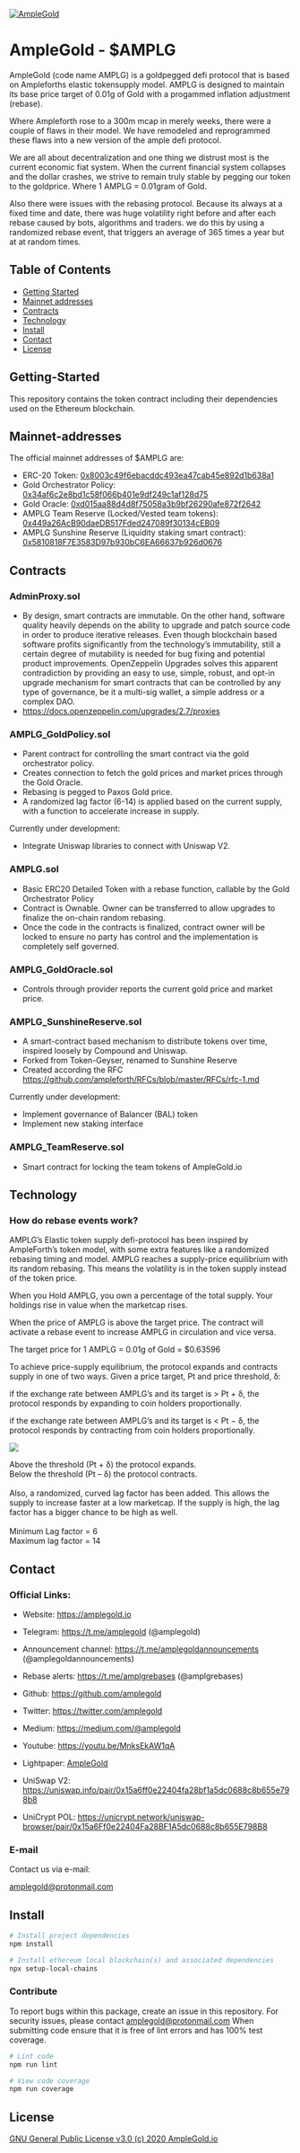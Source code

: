 <a href="http://www.amplegold.io/"><img src="https://avatars1.githubusercontent.com/u/69891050?s=460&u=e6aafe70ba1efe2ebdaf7e04e114615433f77d31&v=4" title="AmpleGold" alt="AmpleGold"></a>

# AmpleGold - $AMPLG

AmpleGold (code name AMPLG) is a goldpegged defi protocol that is based on Ampleforths elastic tokensupply model. AMPLG is designed to maintain its base price target of 0.01g of Gold with a progammed inflation adjustment (rebase).

Where Ampleforth rose to a 300m mcap in merely weeks, there were a couple of flaws in their model. We have remodeled and reprogrammed these flaws into a new version of the ample defi protocol.

We are all about decentralization and one thing we distrust most is the current economic fiat system. When the current financial system collapses and the dollar crashes, we strive to remain truly stable by pegging our token to the goldprice. Where 1 AMPLG = 0.01gram of Gold.

Also there were issues with the rebasing protocol. Because its always at a fixed time and date, there was huge volatility right before and after each rebase caused by bots, algorithms and traders. we do this by using a randomized rebase event, that triggers an average of 365 times a year but at at random times.

## Table of Contents

- [Getting Started](#Getting-Started)
- [Mainnet addresses](#Mainnet-addresses)
- [Contracts](#Contracts)
- [Technology](#Technology)
- [Install](#install)
- [Contact](#Contact)
- [License](#license)

## Getting-Started

This repository contains the token contract including their dependencies used on the Ethereum blockchain.

## Mainnet-addresses

The official mainnet addresses of $AMPLG are:

- ERC-20 Token: <a href="https://etherscan.io/token/0x8003c49f6ebacddc493ea47cab45e892d1b638a1">0x8003c49f6ebacddc493ea47cab45e892d1b638a1</a>
- Gold Orchestrator Policy: <a href="https://etherscan.io/address/0x34af6c2e8bd1c58f066b401e9df249c1af128d75">0x34af6c2e8bd1c58f066b401e9df249c1af128d75</a>
- Gold Oracle: <a href="https://etherscan.io/address/0xd015aa88d4d8f75058a3b9bf26290afe872f2642">0xd015aa88d4d8f75058a3b9bf26290afe872f2642</a>
- AMPLG Team Reserve (Locked/Vested team tokens): <a href="https://etherscan.io/address/0x449a26acb90daedb517fded247089f30134ceb09">0x449a26AcB90daeDB517Fded247089f30134cEB09</a>
- AMPLG Sunshine Reserve (Liquidity staking smart contract): 
<a href="https://etherscan.io/address/0x5810818F7E3583D97b930bC6EA66637b926d0676">0x5810818F7E3583D97b930bC6EA66637b926d0676</a>

## Contracts

### AdminProxy.sol

- By design, smart contracts are immutable. On the other hand, software quality heavily depends on the ability to upgrade and patch source code in order to produce iterative releases. Even though blockchain based software profits significantly from the technology’s immutability, still a certain degree of mutability is needed for bug fixing and potential product improvements. OpenZeppelin Upgrades solves this apparent contradiction by providing an easy to use, simple, robust, and opt-in upgrade mechanism for smart contracts that can be controlled by any type of governance, be it a multi-sig wallet, a simple address or a complex DAO.
- https://docs.openzeppelin.com/upgrades/2.7/proxies

### AMPLG_GoldPolicy.sol

-   Parent contract for controlling the smart contract via the gold orchestrator policy.
-   Creates connection to fetch the gold prices and market prices through the Gold Oracle. 
-   Rebasing is pegged to Paxos Gold price. 
-   A randomized lag factor (6-14) is applied based on the current supply, with a
    function to accelerate increase in supply.

Currently under development:

- Integrate Uniswap libraries to connect with Uniswap V2. 

### AMPLG.sol

-   Basic ERC20 Detailed Token with a rebase function, callable by the Gold Orchestrator Policy
-   Contract is Ownable. Owner can be transferred to allow upgrades to finalize the on-chain random rebasing. 
-   Once the code in the contracts is finalized, contract owner will be locked to ensure no party has control and the implementation is completely self governed.

### AMPLG_GoldOracle.sol

- Controls through provider reports the current gold price and market price. 


### AMPLG_SunshineReserve.sol

- A smart-contract based mechanism to distribute tokens over time, inspired loosely by Compound and Uniswap.
- Forked from Token-Geyser, renamed to Sunshine Reserve
- Created according the RFC https://github.com/ampleforth/RFCs/blob/master/RFCs/rfc-1.md

Currently under development:

- Implement governance of Balancer (BAL) token
- Implement new staking interface

### AMPLG_TeamReserve.sol

- Smart contract for locking the team tokens of AmpleGold.io

## Technology

### How do rebase events work?

AMPLG’s Elastic token supply defi-protocol has been inspired by AmpleForth’s token model, with some extra features like a randomized rebasing timing and model. AMPLG reaches a supply-price equilibrium with its random rebasing. This means the volatility is in the token supply instead of the token price.

When you Hold AMPLG, you own a percentage of the total supply. Your holdings rise in value when the marketcap rises.

When the price of AMPLG is above the target price. The contract will activate a rebase event to increase AMPLG in circulation and vice versa.

The target price for 1 AMPLG = 0.01g of Gold = $0.63596

To achieve price-supply equilibrium, the protocol expands and contracts supply in one of two ways. Given a price target, Pt and price threshold, δ:

if the exchange rate between AMPLG’s and its target is > Pt + δ, the protocol responds by expanding to coin holders proportionally.

if the exchange rate between AMPLG’s and its target is < Pt − δ, the protocol responds by contracting from coin holders proportionally.

<img src="https://uploads-ssl.webflow.com/5f54b7a65b8274717b693de2/5f58f5f179f4d34481a80e92_amplgprotocol-768x608.jpg">

Above the threshold (Pt + δ) the protocol expands.<br />
Below the threshold (Pt – δ) the protocol contracts.
<br /><br />
Also, a randomized, curved lag factor has been added. This allows the supply to increase faster at a low marketcap. If the supply is high, the lag factor has a bigger chance to be high as well.
<br /><br />
Minimum Lag factor = 6<br />
Maximum lag factor = 14

## Contact

### Official Links:

- Website: https://amplegold.io

- Telegram: https://t.me/amplegold (@amplegold)

- Announcement channel: https://t.me/amplegoldannouncements (@amplegoldannouncements)

- Rebase alerts: https://t.me/amplgrebases (@amplgrebases)

- Github: https://github.com/amplegold

- Twitter: https://twitter.com/amplegold

- Medium: https://medium.com/@amplegold

- Youtube: https://youtu.be/MnksEkAW1qA

- Lightpaper: <a href="https://uploads-ssl.webflow.com/5f54b7a65b8274717b693de2/5f55c5cd418da6699b04723e_lightpaper_amplegold_V1_02.pdf">AmpleGold</a>

- UniSwap V2: https://uniswap.info/pair/0x15a6ff0e22404fa28bf1a5dc0688c8b655e798b8

- UniCrypt POL: https://unicrypt.network/uniswap-browser/pair/0x15a6Ff0e22404Fa28BF1A5dc0688c8b655E798B8

### E-mail

Contact us via e-mail:

<a href="mailto:amplegold@protonmail.com">amplegold@protonmail.com</a>

## Install

```bash
# Install project dependencies
npm install

# Install ethereum local blockchain(s) and associated dependencies
npx setup-local-chains
```

### Contribute

To report bugs within this package, create an issue in this repository.
For security issues, please contact amplegold@protonmail.com
When submitting code ensure that it is free of lint errors and has 100% test coverage.

``` bash
# Lint code
npm run lint

# View code coverage
npm run coverage
```

## License

[GNU General Public License v3.0 (c) 2020 AmpleGold.io](./LICENSE)
 
